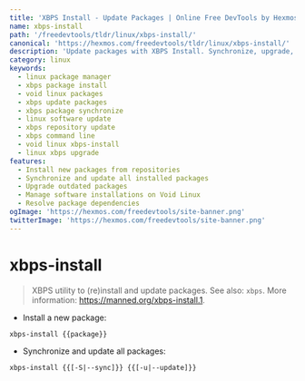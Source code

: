 ```yaml
---
title: 'XBPS Install - Update Packages | Online Free DevTools by Hexmos'
name: xbps-install
path: '/freedevtools/tldr/linux/xbps-install/'
canonical: 'https://hexmos.com/freedevtools/tldr/linux/xbps-install/'
description: 'Update packages with XBPS Install. Synchronize, upgrade, and manage software installations easily. Free online tool, no registration required.'
category: linux
keywords:
  - linux package manager
  - xbps package install
  - void linux packages
  - xbps update packages
  - xbps package synchronize
  - linux software update
  - xbps repository update
  - xbps command line
  - void linux xbps-install
  - linux xbps upgrade
features:
  - Install new packages from repositories
  - Synchronize and update all installed packages
  - Upgrade outdated packages
  - Manage software installations on Void Linux
  - Resolve package dependencies
ogImage: 'https://hexmos.com/freedevtools/site-banner.png'
twitterImage: 'https://hexmos.com/freedevtools/site-banner.png'
---
```


# xbps-install

> XBPS utility to (re)install and update packages.
> See also: `xbps`.
> More information: <https://manned.org/xbps-install.1>.

- Install a new package:

`xbps-install {{package}}`

- Synchronize and update all packages:

`xbps-install {{[-S|--sync]}} {{[-u|--update]}}`
